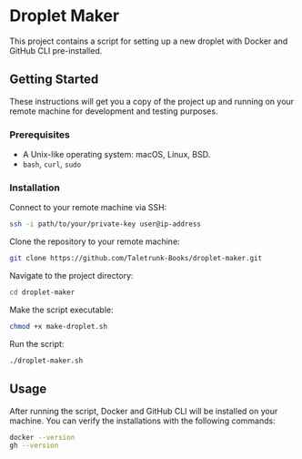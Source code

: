 # Droplet Maker

This project contains a script for setting up a new droplet with Docker and GitHub CLI pre-installed.

## Getting Started

These instructions will get you a copy of the project up and running on your remote machine for development and testing purposes.

### Prerequisites

- A Unix-like operating system: macOS, Linux, BSD.
- `bash`, `curl`, `sudo`

### Installation

Connect to your remote machine via SSH:

```sh
ssh -i path/to/your/private-key user@ip-address
```

Clone the repository to your remote machine:

```sh
git clone https://github.com/Taletrunk-Books/droplet-maker.git
```

Navigate to the project directory:

```sh
cd droplet-maker
```

Make the script executable:

```sh
chmod +x make-droplet.sh
```

Run the script:

```sh
./droplet-maker.sh
```

## Usage

After running the script, Docker and GitHub CLI will be installed on your machine. You can verify the installations with the following commands:

```sh
docker --version
gh --version
```
